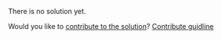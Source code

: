 
There is no solution yet.

Would you like to [contribute to the solution](https://github.com/BFEdev/BFE.dev-solutions/blob/main/quiz/operator-precedence_en.md)? [Contribute guidline](https://github.com/BFEdev/BFE.dev-solutions#how-to-contribute)
